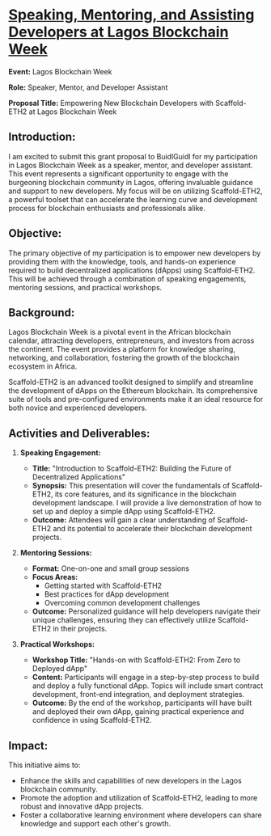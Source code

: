 # [Speaking, Mentoring, and Assisting Developers at Lagos Blockchain Week](https://lagosblockchainweek.io/)


**Event:** Lagos Blockchain Week

**Role:** Speaker, Mentor, and Developer Assistant

**Proposal Title:** Empowering New Blockchain Developers with Scaffold-ETH2 at Lagos Blockchain Week

## Introduction:

I am excited to submit this grant proposal to BuidlGuidl for my participation in Lagos Blockchain Week as a speaker, mentor, and developer assistant. This event represents a significant opportunity to engage with the burgeoning blockchain community in Lagos, offering invaluable guidance and support to new developers. My focus will be on utilizing Scaffold-ETH2, a powerful toolset that can accelerate the learning curve and development process for blockchain enthusiasts and professionals alike.

## Objective:

The primary objective of my participation is to empower new developers by providing them with the knowledge, tools, and hands-on experience required to build decentralized applications (dApps) using Scaffold-ETH2. This will be achieved through a combination of speaking engagements, mentoring sessions, and practical workshops.

## Background:

Lagos Blockchain Week is a pivotal event in the African blockchain calendar, attracting developers, entrepreneurs, and investors from across the continent. The event provides a platform for knowledge sharing, networking, and collaboration, fostering the growth of the blockchain ecosystem in Africa.

Scaffold-ETH2 is an advanced toolkit designed to simplify and streamline the development of dApps on the Ethereum blockchain. Its comprehensive suite of tools and pre-configured environments make it an ideal resource for both novice and experienced developers.

## Activities and Deliverables:

1. **Speaking Engagement:**
   - **Title:** "Introduction to Scaffold-ETH2: Building the Future of Decentralized Applications"
   - **Synopsis:** This presentation will cover the fundamentals of Scaffold-ETH2, its core features, and its significance in the blockchain development landscape. I will provide a live demonstration of how to set up and deploy a simple dApp using Scaffold-ETH2.
   - **Outcome:** Attendees will gain a clear understanding of Scaffold-ETH2 and its potential to accelerate their blockchain development projects.

2. **Mentoring Sessions:**
   - **Format:** One-on-one and small group sessions
   - **Focus Areas:** 
     - Getting started with Scaffold-ETH2
     - Best practices for dApp development
     - Overcoming common development challenges
   - **Outcome:** Personalized guidance will help developers navigate their unique challenges, ensuring they can effectively utilize Scaffold-ETH2 in their projects.

3. **Practical Workshops:**
   - **Workshop Title:** "Hands-on with Scaffold-ETH2: From Zero to Deployed dApp"
   - **Content:** Participants will engage in a step-by-step process to build and deploy a fully functional dApp. Topics will include smart contract development, front-end integration, and deployment strategies.
   - **Outcome:** By the end of the workshop, participants will have built and deployed their own dApp, gaining practical experience and confidence in using Scaffold-ETH2.

## Impact:

This initiative aims to:
- Enhance the skills and capabilities of new developers in the Lagos blockchain community.
- Promote the adoption and utilization of Scaffold-ETH2, leading to more robust and innovative dApp projects.
- Foster a collaborative learning environment where developers can share knowledge and support each other's growth.
